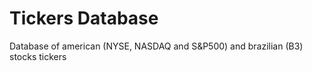 # Tickers Database
Database of american (NYSE, NASDAQ and S&P500) and brazilian (B3) stocks tickers

